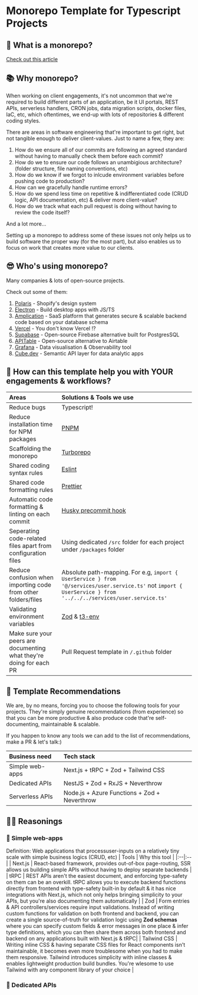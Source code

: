 # Monorepo Template for Typescript Projects

## 🤔 What is a monorepo?

[Check out this article](https://monorepo.tools/)

## 📚 Why monorepo?

When working on client engagements, it's not uncommon that we're required to build different parts of an application, be it UI portals, REST APIs, serverless handlers, CRON jobs, data migration scripts, docker files, IaC, etc, which oftentimes, we end-up with lots of repositories & different coding styles.

There are areas in software engineering that're important to get right, but not tangible enough to deliver client-values. Just to name a few, they are:

1. How do we ensure all of our commits are following an agreed standard without having to manually check them before each commit?
2. How do we to ensure our code follows an unambigious architecture? (folder structure, file naming conventions, etc)
3. How do we know if we forgot to inlcude environment variables before pushing code to production?
4. How can we gracefully handle runtime errors?
5. How do we spend less time on repetitive & indifferentiated code (CRUD logic, API documentation, etc) & deliver more client-value?
6. How do we track what each pull request is doing without having to review the code itself?

And a lot more...

Setting up a monorepo to address some of these issues not only helps us to build software the proper way (for the most part), but also enables us to focus on work that creates more value to our clients.

## 😎 Who's using monorepo?

Many companies & lots of open-source projects.

Check out some of them:

1. [Polaris](https://github.com/Shopify/polaris) - Shopify's design system
2. [Electron](https://github.com/electron/electron) - Build desktop apps with JS/TS
3. [Amplication](https://github.com/amplication/amplication/) - SaaS platform that generates secure & scalable backend code based on your database schema
4. [Vercel](https://github.com/vercel/vercel) - You don't know Vercel !?
5. [Supabase](https://github.com/supabase/supabase) - Open-source Firebase alternative built for PostgresSQL
6. [APITable](https://github.com/apitable/apitable) - Open-source alternative to Airtable
7. [Grafana](https://github.com/grafana/grafana) - Data visualisation & Observability tool
8. [Cube.dev](https://github.com/cube-js/cube) - Semantic API layer for data analytic apps

## 💸 How can this template help you with YOUR engagements & workflows?

| Areas                                                               | Solutions & Tools we use                                                                                                                                         |
| :------------------------------------------------------------------ | :--------------------------------------------------------------------------------------------------------------------------------------------------------------- |
| Reduce bugs                                                         | Typescript!                                                                                                                                                      |
| Reduce installation time for NPM packages                           | [PNPM](https://pnpm.io/)                                                                                                                                         |
| Scaffolding the monorepo                                            | [Turborepo](https://turbo.build/)                                                                                                                                |
| Shared coding syntax rules                                          | [Eslint]()                                                                                                                                                       |
| Shared code formatting rules                                        | [Prettier]()                                                                                                                                                     |
| Automatic code formatting & linting on each commit                  | [Husky precommit hook]()                                                                                                                                         |
| Seperating code-related files apart from configuration files        | Using dedicated `/src` folder for each project under `/packages` folder                                                                                          |
| Reduce confusion when importing code from other folders/files       | Absolute path-mapping. For e.g, `import { UserService } from '@/services/user.service.ts'` not `import { UserService } from '../../../services/user.service.ts'` |
| Validating environment variables                                    | [Zod](https://github.com/colinhacks/zod) & [t3-env](https://github.com/t3-oss/t3-env)                                                                            |
| Make sure your peers are documenting what they're doing for each PR | Pull Request template in `/.github` folder                                                                                                                       |

## 🎨 Template Recommendations

We are, by no means, forcing you to choose the following tools for your projects. They're simply genuine recommendations (from experience) so that you can be more productive & also produce code that're self-documenting, maintainable & scalable.

If you happen to know any tools we can add to the list of recommendations, make a PR & let's talk:)

| Business need   | Tech stack                                   |
| :-------------- | :------------------------------------------- |
| Simple web-apps | Next.js + tRPC + Zod + Tailwind CSS          |
| Dedicated APIs  | NestJS + Zod + RxJS + Neverthrow             |
| Serverless APIs | Node.js + Azure Functions + Zod + Neverthrow |

## 🙋‍♂️ Reasonings

### 🎨 Simple web-apps

Definition: Web applications that processuser-inputs on a relatively tiny scale with simple business logics (CRUD, etc)
| Tools | Why this tool |
|:--|:--|
| Next.js | React-based framework, provides out-of-box page-routing, SSR allows us building simple APIs without having to deploy separate backends |
| tRPC | REST APIs aren't the easiest document, and enforcing type-safety on them can be an overkill. tRPC allows you to execute backend functions directly from frontend with type-safety built-in by default & it has nice integrations with Next.js, which not only helps bringing simplicity to your APIs, but you're also documenting them automatically |
| Zod | Form entries & API controllers/services require input validations. Instead of writing custom functions for validation on both frontend and backend, you can create a single source-of-truth for validation logic using **Zod schemas** where you can specify custom fields & error messages in one place & infer type definitions, which you can then share them across both frontend and backend on any applications built with Next.js & tRPC|
| Tailwind CSS | Writing inline CSS & having separate CSS files for React components isn't maintainable, it becomes even more troublesome when you had to make them responsive. Tailwind introduces simplicity with inline classes & enables lightweight production build bundles. You're wlesome to use Tailwind with any component library of your choice |

### 🚀 Dedicated APIs
